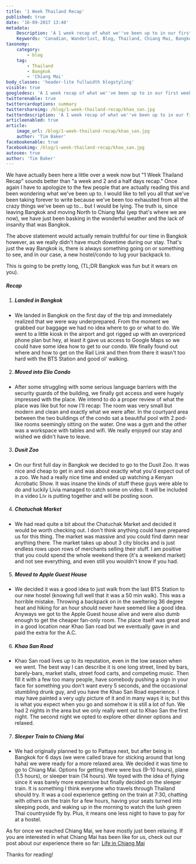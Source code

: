 ```yaml
---
title: '1 Week Thailand Recap'
published: true
date: '16-09-2017 13:40'
metadata:
    Description: 'A 1 week recap of what we''ve been up to in our first week travelling through Bangkok and Chiang Mai in Thailand'
    Keywords: 'Canadian, Wanderlust, Blog, Thailand, Chiang Mai, Bangkok'
taxonomy:
    category:
        - blog
    tag:
        - Thailand
        - Bangkok
        - 'Chiang Mai'
body_classes: 'header-lite fullwidth blogstyling'
visible: true
googledesc: 'A 1 week recap of what we''ve been up to in our first week travelling through Bangkok and Chiang Mai in Thailand'
twitterenable: true
twittercardoptions: summary
twittershareimg: /blog/1-week-thailand-recap/khao_san.jpg
twitterdescription: 'A 1 week recap of what we''ve been up to in our first week travelling through Bangkok and Chiang Mai in Thailand'
articleenabled: true
article:
    image_url: /blog/1-week-thailand-recap/khao_san.jpg
    author: 'Tim Baker'
facebookenable: true
facebookimg: /blog/1-week-thailand-recap/khao_san.jpg
autoseo: true
author: 'Tim Baker'
---
```


We have actually been here a little over a week now but "1 Week Thailand Recap" sounds better than "a week and 2 and a half days recap." Once again I have to apologize to the few people that are actually reading this and been wondering what we've been up to. I would like to tell you all that we've been taking forever to write because we've been too exhausted from all the crazy things we've been up to... but I would be lying. The truth is, since leaving Bangkok and moving North to Chiang Mai (yep that's where we are now), we have just been basking in the wonderful weather and the lack of insanity that was Bangkok. 

The above statement would actually remain truthful for our time in Bangkok however, as we really didn't have much downtime during our stay. That's just the way Bangkok is, there is always something going on or something to see, and in our case, a new hostel/condo to lug your backpack to.

This is going to be pretty long, (TL;DR Bangkok was fun but it wears on you).

##### Recap
1. ##### Landed in Bangkok
* We landed in Bangkok on the first day of the trip and immediately realized that we were way underprepared. From the moment we grabbed our baggage we had no idea where to go or what to do. We went to a little kiosk in the airport and got rigged up with an overpriced phone plan but hey, at least it gave us access to Google Maps so we could have some idea how to get to our condo. We finally found out where and how to get on the Rail Link and then from there it wasn't too hard with the BTS Station and good ol' walking.
2. ##### Moved into Elio Condo
* After some struggling with some serious language barriers with the security guards of the building, we finally got access and were hugely impressed with the place. We intend to do a proper review of what the place was like but for now I'll recap: The room was very small but modern and clean and exactly what we were after. In the courtyard area between the two buildings of the condo sat a beautiful pool with 2 pod-like rooms seemingly sitting on the water. One was a gym and the other was a workspace with tables and wifi. We really enjoyed our stay and wished we didn't have to leave.
3. ##### Dusit Zoo
* On our first full day in Bangkok we decided to go to the Dusit Zoo. It was nice and cheap to get in and was about exactly what you'd expect out of a zoo. We had a really nice time and ended up watching a Kenyan Acrobatic Show. It was insane the kinds of stuff these guys were able to do and luckily Livia managed to catch some on video. It will be included in a video Liv is putting together and will be posting soon.
4. ##### Chatuchak Market
* We had read quite a bit about the Chatuchak Market and decided it would be worth checking out. I don't think anything could have prepared us for this thing. The market was massive and you could find damn near anything there. The market takes up about 3 city blocks and is just endless rows upon rows of merchants selling their stuff. I am positive that you could spend the whole weekend there (it's a weekend market) and not see everything, and even still you wouldn't know if you had. 
5. ##### Moved to Apple Guest House
* We decided it was a good idea to just walk from the last BTS Station to our new hostel (knowing full well that it was a 50 min walk). This was a horrible mistake. Throwing a backpack on in the sweltering 36 degree heat and hiking for an hour should never have seemed like a good idea. Anyways we got to the Apple Guest house alive and were also dumb enough to get the cheaper fan-only room. The place itself was great and in a good location near Khao San road but we eventually gave in and paid the extra for the A.C.
6. ##### Khao San Road
* Khao San road lives up to its reputation, even in the low season when we went. The best way I can describe it is one long street, lined by bars, barely-bars, market stalls, street food carts, and competing music. Then fill it with a few too many people, have somebody pushing a sign in your face for something you don't want every 5 seconds, and the occasional stumbling drunk guy, and you have the Khao San Road experience. I may have painted a very ugly picture of it and in many ways it is; but this is what you expect when you go and somehow it is still a lot of fun. We had 2 nights in the area but we only really went out to Khao San the first night. The second night we opted to explore other dinner options and relaxed.
7. ##### Sleeper Train to Chiang Mai
* We had originally planned to go to Pattaya next, but after being in Bangkok for 6 days (we were called brave for sticking around that long haha) we were ready for a more relaxed area. We decided it was time to go to Chiang Mai. Options for getting there were bus (9-10 hours), plane (1.5 hours), or sleeper train (14 hours). We toyed with the idea of flying since it was barely more expensive but finally decided on the sleeper train. It is something I think everyone who travels through Thailand should try. It was a cool experience getting on the train at 7:30, chatting with others on the train for a few hours, having your seats turned into sleeping pods, and waking up in the morning to watch the lush green Thai countryside fly by. Plus, it means one less night to have to pay for at a hostel.

As for once we reached Chiang Mai, we have mostly just been relaxing. If you are interested in what Chiang Mai has been like for us, check out our post about our experience there so far: [Life in Chiang Mai](https://www.canadianwanderlust.com/blog/life-in-chiang-mai)

Thanks for reading!
